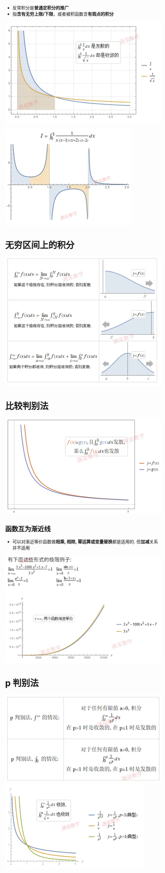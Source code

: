 - 反常积分是**普通定积分的推广**
- 指**含有无穷上限/下限**，或者被积函数含**有瑕点的积分**

![](../../photo/Pasted%20image%2020240402092710.png)

![](../../photo/Pasted%20image%2020240402092729.png)


# 无穷区间上的积分
![](../../photo/Pasted%20image%2020240402092834.png)
# 比较判别法
![](../../photo/Pasted%20image%2020240402092951.png)

## 函数互为渐近线
- 可以对渐近等价函数做**相乘, 相除, 幂运算或变量替换**都是适用的. 但**加减**关系并不适用

![](../../photo/Pasted%20image%2020240402093844.png)


# p 判别法
![](../../photo/Pasted%20image%2020240402100032.png)
![](../../photo/Pasted%20image%2020240402100110.png)

